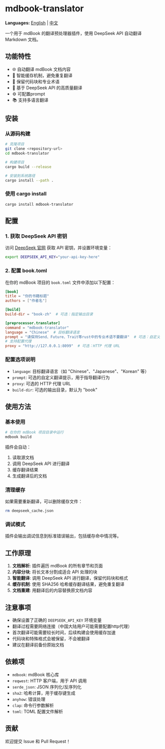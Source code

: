 # mdbook-translator

**Languages:** [English](README.md) | [中文](README_CN.md)

一个用于 mdBook 的翻译预处理器插件，使用 DeepSeek API 自动翻译 Markdown 文档。

## 功能特性

- 🌐 自动翻译 mdBook 文档内容
- 🔄 智能缓存机制，避免重复翻译
- 🎯 保留代码块和专业术语
- 🚀 基于 DeepSeek API 的高质量翻译
- ⚙️ 可配置prompt
- 📚 支持多语言翻译

## 安装

### 从源码构建

```bash
# 克隆项目
git clone <repository-url>
cd mdbook-translator

# 构建项目
cargo build --release

# 安装到系统路径
cargo install --path .
```

### 使用 cargo install

```bash
cargo install mdbook-translator
```

## 配置

### 1. 获取 DeepSeek API 密钥

访问 [DeepSeek 官网](https://platform.deepseek.com/) 获取 API 密钥，并设置环境变量：

```bash
export DEEPSEEK_API_KEY="your-api-key-here"
```

### 2. 配置 book.toml

在你的 mdBook 项目的 `book.toml` 文件中添加以下配置：

```toml
[book]
title = "你的书籍标题"
authors = ["作者名"]

[build]
build-dir = "book-zh"  # 可选：指定输出目录

[preprocessor.translator]
command = "mdbook-translator"
language = "Chinese"  # 目标翻译语言
prompt = "请保持Send、Future、Trait等rust中的专业术语不要翻译"  # 可选：自定义翻译提示
# 支持配置代理
proxy = "http://127.0.0.1:8099"  # 可选：HTTP 代理 URL
```

### 配置选项说明

- `language`: 目标翻译语言（如 "Chinese"、"Japanese"、"Korean" 等）
- `prompt`: 可选的自定义翻译提示，用于指导翻译行为
- `proxy`: 可选的 HTTP 代理 URL
- `build-dir`: 可选的输出目录，默认为 "book"

## 使用方法

### 基本使用

```bash
# 在你的 mdBook 项目目录中运行
mdbook build
```

插件会自动：
1. 读取源文档
2. 调用 DeepSeek API 进行翻译
3. 缓存翻译结果
4. 生成翻译后的文档

### 清理缓存

如果需要重新翻译，可以删除缓存文件：

```bash
rm deepseek_cache.json
```

### 调试模式

插件会输出调试信息到标准错误输出，包括缓存命中情况等。

## 工作原理

1. **文档解析**: 插件遍历 mdBook 的所有章节和页面
2. **内容分块**: 将长文本分割成适合 API 处理的块
3. **智能翻译**: 调用 DeepSeek API 进行翻译，保留代码块和格式
4. **缓存机制**: 使用 SHA256 哈希缓存翻译结果，避免重复翻译
5. **文档重建**: 用翻译后的内容替换原文档内容

## 注意事项

- 确保设置了正确的 `DEEPSEEK_API_KEY` 环境变量
- 翻译过程需要网络连接（中国大陆用户可能需要配置http代理）
- 首次翻译可能需要较长时间，后续构建会使用缓存加速
- 代码块和特殊格式会被保留，不会被翻译
- 建议在翻译前备份原始文档

## 依赖项

- `mdbook`: mdBook 核心库
- `reqwest`: HTTP 客户端，用于 API 调用
- `serde_json`: JSON 序列化/反序列化
- `sha2`: 哈希计算，用于缓存键生成
- `anyhow`: 错误处理
- `clap`: 命令行参数解析
- `toml`: TOML 配置文件解析

## 贡献

欢迎提交 Issue 和 Pull Request！